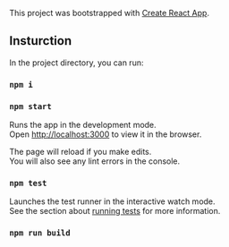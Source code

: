 This project was bootstrapped with [Create React App](https://github.com/facebook/create-react-app).

## Insturction

In the project directory, you can run:
### `npm i`

### `npm start`



Runs the app in the development mode.<br>
Open [http://localhost:3000](http://localhost:3000) to view it in the browser.

The page will reload if you make edits.<br>
You will also see any lint errors in the console.

### `npm test`

Launches the test runner in the interactive watch mode.<br>
See the section about [running tests](https://facebook.github.io/create-react-app/docs/running-tests) for more information.

### `npm run build`
